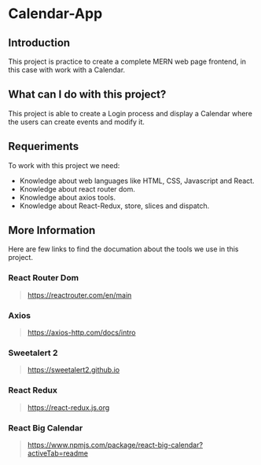 # Calendar-App

## Introduction

This project is practice to create a complete MERN web page frontend, in this case with work with a Calendar.

## What can I do with this project?

This project is able to create a Login process and display a Calendar where the users can create events and modify it.

## Requeriments

To work with this project we need:

- Knowledge about web languages like HTML, CSS, Javascript and React.
- Knowledge about react router dom.
- Knowledge about axios tools.
- Knowledge about React-Redux, store, slices and dispatch.

## More Information

Here are few links to find the documation about the tools we use in this project.

### React Router Dom
> https://reactrouter.com/en/main

### Axios
> https://axios-http.com/docs/intro

### Sweetalert 2
> https://sweetalert2.github.io

### React Redux
> https://react-redux.js.org

### React Big Calendar
> https://www.npmjs.com/package/react-big-calendar?activeTab=readme
